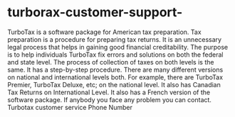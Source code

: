# turborax-customer-support-
TurboTax is a software package for American tax preparation. Tax preparation is a procedure for preparing tax returns. It is an unnecessary legal process that helps in gaining good financial creditability. The purpose is to help individuals TurboTax fix errors and solutions on both the federal and state level. The process of collection of taxes on both levels is the same. It has a step-by-step procedure. There are many different versions on national and international levels both. For example, there are TurboTax Premier, TurboTax Deluxe, etc; on the national level. It also has Canadian Tax Returns on International Level. It also has a French version of the software package. If anybody you face any problem you can contact. Turbotax customer service Phone Number

